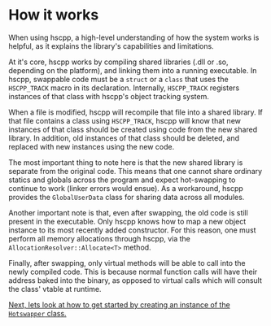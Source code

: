 # How it works

When using hscpp, a high-level understanding of how the system works is helpful, as it explains the library's capabilities and limitations.

At it's core, hscpp works by compiling shared libraries (.dll or .so, depending on the platform), and linking them into a running executable. In hscpp, swappable code must be a `struct` or a `class` that uses the `HSCPP_TRACK` macro in its declaration. Internally, `HSCPP_TRACK` registers instances of that class with hscpp's object tracking system.

When a file is modified, hscpp will recompile that file into a shared library. If that file contains a class using `HSCPP_TRACK`, hscpp will know that new instances of that class should be created using code from the new shared library. In addition, old instances of that class should be deleted, and replaced with new instances using the new code.

The most important thing to note here is that the new shared library is separate from the original code. This means that one cannot share ordinary statics and globals across the program and expect hot-swapping to continue to work (linker errors would ensue). As a workaround, hscpp provides the `GlobalUserData` class for sharing data across all modules.

Another important note is that, even after swapping, the old code is still present in the executable. Only hscpp knows how to map a new object instance to its most recently added constructor. For this reason, one must perform all memory allocations through hscpp, via the `AllocationResolver::Allocate<T>` method.

Finally, after swapping, only virtual methods will be able to call into the newly compiled code. This is because normal function calls will have their address baked into the binary, as opposed to virtual calls which will consult the class' vtable at runtime.

[Next, lets look at how to get started by creating an instance of the `Hotswapper` class.](./2_hotswapper-basics.md)